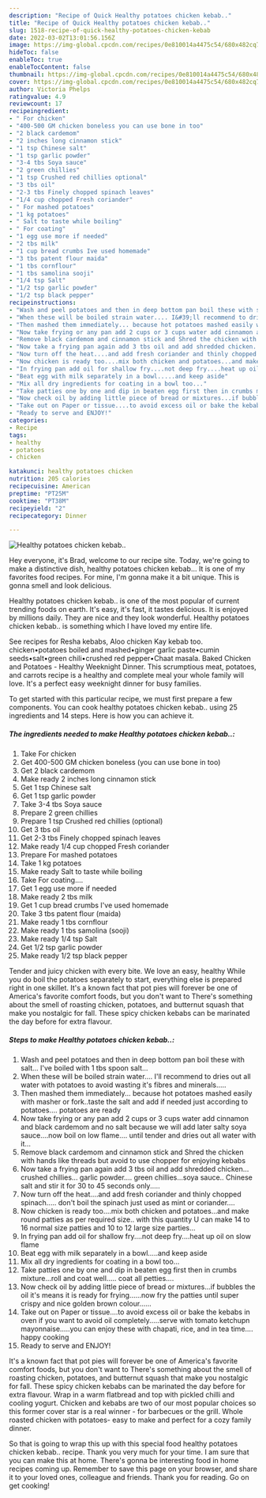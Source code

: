```yaml
---
description: "Recipe of Quick Healthy potatoes chicken kebab.."
title: "Recipe of Quick Healthy potatoes chicken kebab.."
slug: 1518-recipe-of-quick-healthy-potatoes-chicken-kebab
date: 2022-03-02T13:01:56.156Z
image: https://img-global.cpcdn.com/recipes/0e810014a4475c54/680x482cq70/healthy-potatoes-chicken-kebab-recipe-main-photo.jpg
hideToc: false
enableToc: true
enableTocContent: false
thumbnail: https://img-global.cpcdn.com/recipes/0e810014a4475c54/680x482cq70/healthy-potatoes-chicken-kebab-recipe-main-photo.jpg
cover: https://img-global.cpcdn.com/recipes/0e810014a4475c54/680x482cq70/healthy-potatoes-chicken-kebab-recipe-main-photo.jpg
author: Victoria Phelps
ratingvalue: 4.9
reviewcount: 17
recipeingredient:
- " For chicken"
- "400-500 GM chicken boneless you can use bone in too"
- "2 black cardemom"
- "2 inches long cinnamon stick"
- "1 tsp Chinese salt"
- "1 tsp garlic powder"
- "3-4 tbs Soya sauce"
- "2 green chillies"
- "1 tsp Crushed red chillies optional"
- "3 tbs oil"
- "2-3 tbs Finely chopped spinach leaves"
- "1/4 cup chopped Fresh coriander"
- " For mashed potatoes"
- "1 kg potatoes"
- " Salt to taste while boiling"
- " For coating"
- "1 egg use more if needed"
- "2 tbs milk"
- "1 cup bread crumbs Ive used homemade"
- "3 tbs patent flour maida"
- "1 tbs cornflour"
- "1 tbs samolina sooji"
- "1/4 tsp Salt"
- "1/2 tsp garlic powder"
- "1/2 tsp black pepper"
recipeinstructions:
- "Wash and peel potatoes and then in deep bottom pan boil these with salt... I&#39;ve boiled with 1 tbs spoon salt..."
- "When these will be boiled strain water.... I&#39;ll recommend to dries out all water with potatoes to avoid wasting it&#39;s fibres and minerals....."
- "Then mashed them immediately... because hot potatoes mashed easily with masher or fork..taste the salt and add if needed just according to potatoes.... potatoes are ready"
- "Now take frying or any pan add 2 cups or 3 cups water add cinnamon and black cardemom and no salt because we will add later salty soya sauce....now boil on low flame.... until tender and dries out all water with it..."
- "Remove black cardemom and cinnamon stick and Shred the chicken with hands like threads but avoid to use chopper for enjoying kebabs"
- "Now take a frying pan again add 3 tbs oil and add shredded chicken... crushed chillies... garlic powder.... green chillies...soya sauce.. Chinese salt and stir it for 30 to 45 seconds only....."
- "Now turn off the heat....and add fresh coriander and thinly chopped spinach..... don&#39;t boil the spinach just used as mint or coriander...."
- "Now chicken is ready too....mix both chicken and potatoes...and make round patties as per required size.. with this quantity U can make 14 to 16 normal size patties and 10 to 12 large size parties..."
- "In frying pan add oil for shallow fry....not deep fry....heat up oil on slow flame"
- "Beat egg with milk separately in a bowl.....and keep aside"
- "Mix all dry ingredients for coating in a bowl too..."
- "Take patties one by one and dip in beaten egg first then in crumbs mixture...roll and coat well..... coat all petties...."
- "Now check oil by adding little piece of bread or mixtures...if bubbles the oil it&#39;s means it is ready for frying......now fry the patties until super crispy and nice golden brown colour......"
- "Take out on Paper or tissue....to avoid excess oil or bake the kebabs in oven if you want to avoid oil completely.....serve with tomato ketchupn mayonnaise.....you can enjoy these with chapati, rice, and in tea time.... happy cooking"
- "Ready to serve and ENJOY!"
categories:
- Recipe
tags:
- healthy
- potatoes
- chicken

katakunci: healthy potatoes chicken 
nutrition: 205 calories
recipecuisine: American
preptime: "PT25M"
cooktime: "PT38M"
recipeyield: "2"
recipecategory: Dinner

---
```



![Healthy potatoes chicken kebab..](https://img-global.cpcdn.com/recipes/0e810014a4475c54/680x482cq70/healthy-potatoes-chicken-kebab-recipe-main-photo.jpg)

Hey everyone, it's Brad, welcome to our recipe site. Today, we're going to make a distinctive dish, healthy potatoes chicken kebab... It is one of my favorites food recipes. For mine, I'm gonna make it a bit unique. This is gonna smell and look delicious.

Healthy potatoes chicken kebab.. is one of the most popular of current trending foods on earth. It's easy, it's fast, it tastes delicious. It is enjoyed by millions daily. They are nice and they look wonderful. Healthy potatoes chicken kebab.. is something which I have loved my entire life.

See recipes for Resha kebabs, Aloo chicken Kay kebab too. chicken•potatoes boiled and mashed•ginger garlic paste•cumin seeds•salt•green chili•crushed red pepper•Chaat masala. Baked Chicken and Potatoes - Healthy Weeknight Dinner. This scrumptious meat, potatoes, and carrots recipe is a healthy and complete meal your whole family will love. It&#39;s a perfect easy weeknight dinner for busy families.


To get started with this particular recipe, we must first prepare a few components. You can cook healthy potatoes chicken kebab.. using 25 ingredients and 14 steps. Here is how you can achieve it.

<!--inarticleads1-->

##### The ingredients needed to make Healthy potatoes chicken kebab..:

1. Take  For chicken
1. Get 400-500 GM chicken boneless (you can use bone in too)
1. Get 2 black cardemom
1. Make ready 2 inches long cinnamon stick
1. Get 1 tsp Chinese salt
1. Get 1 tsp garlic powder
1. Take 3-4 tbs Soya sauce
1. Prepare 2 green chillies
1. Prepare 1 tsp Crushed red chillies (optional)
1. Get 3 tbs oil
1. Get 2-3 tbs Finely chopped spinach leaves
1. Make ready 1/4 cup chopped Fresh coriander
1. Prepare  For mashed potatoes
1. Take 1 kg potatoes
1. Make ready  Salt to taste while boiling
1. Take  For coating....
1. Get 1 egg use more if needed
1. Make ready 2 tbs milk
1. Get 1 cup bread crumbs I&#39;ve used homemade
1. Take 3 tbs patent flour (maida)
1. Make ready 1 tbs cornflour
1. Make ready 1 tbs samolina (sooji)
1. Make ready 1/4 tsp Salt
1. Get 1/2 tsp garlic powder
1. Make ready 1/2 tsp black pepper


Tender and juicy chicken with every bite. We love an easy, healthy While you do boil the potatoes separately to start, everything else is prepared right in one skillet. It&#39;s a known fact that pot pies will forever be one of America&#39;s favorite comfort foods, but you don&#39;t want to There&#39;s something about the smell of roasting chicken, potatoes, and butternut squash that make you nostalgic for fall. These spicy chicken kebabs can be marinated the day before for extra flavour. 

<!--inarticleads2-->

##### Steps to make Healthy potatoes chicken kebab..:

1. Wash and peel potatoes and then in deep bottom pan boil these with salt... I&#39;ve boiled with 1 tbs spoon salt...
1. When these will be boiled strain water.... I&#39;ll recommend to dries out all water with potatoes to avoid wasting it&#39;s fibres and minerals.....
1. Then mashed them immediately... because hot potatoes mashed easily with masher or fork..taste the salt and add if needed just according to potatoes.... potatoes are ready
1. Now take frying or any pan add 2 cups or 3 cups water add cinnamon and black cardemom and no salt because we will add later salty soya sauce....now boil on low flame.... until tender and dries out all water with it...
1. Remove black cardemom and cinnamon stick and Shred the chicken with hands like threads but avoid to use chopper for enjoying kebabs
1. Now take a frying pan again add 3 tbs oil and add shredded chicken... crushed chillies... garlic powder.... green chillies...soya sauce.. Chinese salt and stir it for 30 to 45 seconds only.....
1. Now turn off the heat....and add fresh coriander and thinly chopped spinach..... don&#39;t boil the spinach just used as mint or coriander....
1. Now chicken is ready too....mix both chicken and potatoes...and make round patties as per required size.. with this quantity U can make 14 to 16 normal size patties and 10 to 12 large size parties...
1. In frying pan add oil for shallow fry....not deep fry....heat up oil on slow flame
1. Beat egg with milk separately in a bowl.....and keep aside
1. Mix all dry ingredients for coating in a bowl too...
1. Take patties one by one and dip in beaten egg first then in crumbs mixture...roll and coat well..... coat all petties....
1. Now check oil by adding little piece of bread or mixtures...if bubbles the oil it&#39;s means it is ready for frying......now fry the patties until super crispy and nice golden brown colour......
1. Take out on Paper or tissue....to avoid excess oil or bake the kebabs in oven if you want to avoid oil completely.....serve with tomato ketchupn mayonnaise.....you can enjoy these with chapati, rice, and in tea time.... happy cooking
1. Ready to serve and ENJOY!

It&#39;s a known fact that pot pies will forever be one of America&#39;s favorite comfort foods, but you don&#39;t want to There&#39;s something about the smell of roasting chicken, potatoes, and butternut squash that make you nostalgic for fall. These spicy chicken kebabs can be marinated the day before for extra flavour. Wrap in a warm flatbread and top with pickled chilli and cooling yogurt. Chicken and kebabs are two of our most popular choices so this former cover star is a real winner - for barbecues or the grill. Whole roasted chicken with potatoes- easy to make and perfect for a cozy family dinner. 

So that is going to wrap this up with this special food healthy potatoes chicken kebab.. recipe. Thank you very much for your time. I am sure that you can make this at home. There's gonna be interesting food in home recipes coming up. Remember to save this page on your browser, and share it to your loved ones, colleague and friends. Thank you for reading. Go on get cooking!
